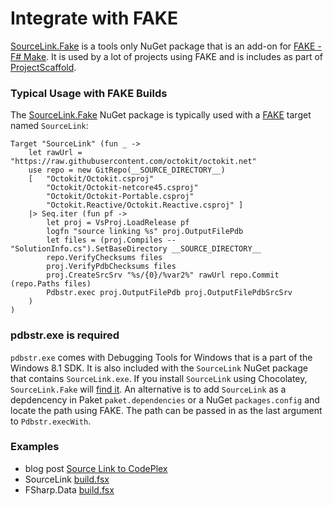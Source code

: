 # Integrate with FAKE

[SourceLink.Fake](http://www.nuget.org/packages/SourceLink.Fake) is a tools only NuGet package that is an add-on for [FAKE - F# Make](http://fsharp.github.io/FAKE/). It is used by a lot of projects using FAKE and is includes as part of [ProjectScaffold](http://fsprojects.github.io/ProjectScaffold/).

### Typical Usage with FAKE Builds
The [SourceLink.Fake](https://www.nuget.org/packages/SourceLink.Fake) NuGet package is typically used with a [FAKE](http://fsharp.github.io/FAKE/) target named `SourceLink`:

    Target "SourceLink" (fun _ ->
        let rawUrl = "https://raw.githubusercontent.com/octokit/octokit.net"
        use repo = new GitRepo(__SOURCE_DIRECTORY__)
        [   "Octokit/Octokit.csproj"
            "Octokit/Octokit-netcore45.csproj"
            "Octokit/Octokit-Portable.csproj"
            "Octokit.Reactive/Octokit.Reactive.csproj" ]
        |> Seq.iter (fun pf ->
            let proj = VsProj.LoadRelease pf
            logfn "source linking %s" proj.OutputFilePdb
            let files = (proj.Compiles -- "SolutionInfo.cs").SetBaseDirectory __SOURCE_DIRECTORY__
            repo.VerifyChecksums files
            proj.VerifyPdbChecksums files
            proj.CreateSrcSrv "%s/{0}/%var2%" rawUrl repo.Commit (repo.Paths files)
            Pdbstr.exec proj.OutputFilePdb proj.OutputFilePdbSrcSrv
        )
    )

### pdbstr.exe is required

`pdbstr.exe` comes with Debugging Tools for Windows that is a part of the Windows 8.1 SDK. It is also included with the `SourceLink` NuGet package that contains `SourceLink.exe`. If you install `SourceLink` using Chocolatey, `SourceLink.Fake` will [find it](https://github.com/ctaggart/SourceLink/blob/master/SourceLink/Pdbstr.fs#L9-L10). An alternative is to add `SourceLink` as a depdencency in Paket `paket.dependencies` or a NuGet `packages.config` and locate the path using FAKE. The path can be passed in as the last argument to `Pdbstr.execWith`.

### Examples

* blog post [Source Link to CodePlex](http://blog.ctaggart.com/2014/01/source-link-to-codeplex.html)
* SourceLink [build.fsx](https://github.com/ctaggart/SourceLink/blob/master/build.fsx)
* FSharp.Data [build.fsx](https://github.com/fsharp/FSharp.Data/blob/master/build.fsx)